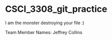 # CSCI_3308_git_practice

I am the monster destroying your file :)

Team Member Names:
Jeffrey Collins